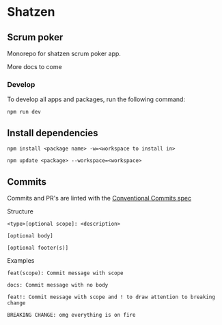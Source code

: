 # Shatzen

## Scrum poker

Monorepo for shatzen scrum poker app.

More docs to come

### Develop

To develop all apps and packages, run the following command:

```
npm run dev
```

## Install dependencies

```
npm install <package name> -w=<workspace to install in>
```

```
npm update <package> --workspace=<workspace>
```

## Commits

Commits and PR's are linted with the [Conventional Commits spec](https://www.conventionalcommits.org/en/v1.0.0/)

Structure
```
<type>[optional scope]: <description>

[optional body]

[optional footer(s)]
```
Examples
```
feat(scope): Commit message with scope
```

```
docs: Commit message with no body
```

```
feat!: Commit message with scope and ! to draw attention to breaking change

BREAKING CHANGE: omg everything is on fire
```

